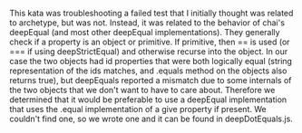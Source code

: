 This kata was troubleshooting a failed test that I initially thought was related to archetype, but was not. Instead, it was related to the behavior of chai's deepEqual (and most other deepEqual implementations). They generally check if a property is an object or primitive. If primitive, then == is used (or === if using deepStrictEqual) and otherwise recurse into the object. In our case the two objects had id properties that were both logically equal (string representation of the ids matches, and .equals method on the objects also returns true), but deepEquals reported a mismatch due to some internals of the two objects that we don't want to have to care about. Therefore we determined that it would be preferable to use a deepEqual implementation that uses the .equal implementation of a give property if present. We couldn't find one, so we wrote one and it can be found in deepDotEquals.js.
